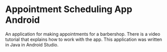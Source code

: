 # Appointment Scheduling App Android
An application for making appointments for a barbershop.
There is a video tutorial that explains how to work with the app.
This application was written in Java in Android Studio.
